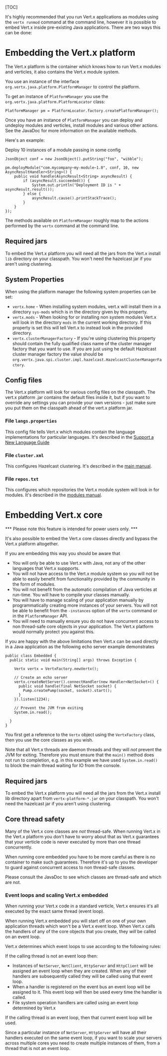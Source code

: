 <!--
This work is licensed under the Creative Commons Attribution-ShareAlike 3.0 Unported License.
To view a copy of this license, visit http://creativecommons.org/licenses/by-sa/3.0/ or send
a letter to Creative Commons, 444 Castro Street, Suite 900, Mountain View, California, 94041, USA.
-->

[TOC]

It's highly recommended that you run Vert.x applications as modules using the `vertx runmod` command at the command line, however it is possible to embed Vert.x inside pre-existing Java applications. There are two ways this can be done:

# Embedding the Vert.x platform

The Vert.x platform is the container which knows how to run Vert.x modules and verticles, it also contains the Vert.x module system.

You use an instance of the interface `org.vertx.java.platform.PlatformManager` to control the platform.

To get an instance of `PlatformManager` you use the `org.vertx.java.platform.PlatformLocator` class:

    PlatformManager pm = PlatformLocator.factory.createPlatformManager();

Once you have an instance of `PlatformManager` you can deploy and undeploy modules and verticles, install modules and various other actions. See the JavaDoc for more information on the available methods.

Here's an example:

Deploy 10 instances of a module passing in some config

    JsonObject conf = new JsonObject().putString("foo", "wibble");

    pm.deployModule("com.mycompany~my-module~1.0", conf, 10, new AsyncResultHandler<String>() {
        public void handle(AsyncResult<String> asyncResult) {
            if (asyncResult.succeeded()) {
                System.out.println("Deployment ID is " + asyncResult.result());
            } else {
                asyncResult.cause().printStackTrace();
            }
        }
    });

The methods available on `PlatformManager` roughly map to the actions performed by the `vertx` command at the command line.

## Required jars

To embed the Vert.x platform you will need all the jars from the Vert.x install `lib` directory on your classpath. You won't need the hazelcast jar if you aren't using clustering.

## System Properties

When using the platform manager the following system properties can be set:

* `vertx.home` - When installing system modules, vert.x will install them in a directory `sys-mods` which is in the directory given by this property.
* `vertx.mods` - When looking for or installing non system modules Vert.x will look in the directory `mods` in the current working directory. If this property is set this will tell Vert.x to instead look in the provided directory.
* `vertx.clusterManagerFactory` - If you're using clustering this property should contain the fully qualified class name of the cluster manager factory that you want to use. If you are just using he default Hazelcast cluster manager factory the value should be `org.vertx.java.spi.cluster.impl.hazelcast.HazelcastClusterManagerFactory`.

## Config files

The Vert.x platform will look for various config files on the classpath. The vert.x platform .jar contains the default files inside it, but if you want to override any settings you can provide your own versions - just make sure you put them on the classpath ahead of the vert.x platform jar.

### File `langs.properties`

This config file tells Vert.x which modules contain the language implementations for particular languages. It's described in the [Support a New Language Guide](language_support.html)

### File `cluster.xml`

This configures Hazelcast clustering. It's described in the [main manual](manual.html).

### File `repos.txt`	

This configures which repositories the Vert.x module system will look in for modules. It's described in the [modules manual](mods_manual.html).

# Embedding Vert.x core

*** Please note this feature is intended for power users only. ***

It's also possible to embed the Vert.x core classes directly and bypass the Vert.x platform altogether.

If you are embedding this way you should be aware that

* You will only be able to use Vert.x with Java, not any of the other languages that Vert.x suppports.
* You will not have access to the Vert.x module system so you will not be able to easily benefit from functionality provided by the community in the form of modules.
* You will not benefit from the automatic compilation of Java verticles at run-time. You will have to compile your classes manually.
* You will have to manage scaling of your application manually by programmatically creating more instances of your servers. You will not be able to benefit from the `-instances` option of the `vertx` command or in the `PlatformManager` API.
* You will need to manually ensure you do not have concurrent access to non thread-safe core objects in your application. The Vert.x platform would normally protect you against this.

If you are happy with the above limitations then Vert.x can be used directly in a Java application as the following echo server example demonstrates

    public class Embedded {
      public static void main(String[] args) throws Exception {

        Vertx vertx = VertxFactory.newVertx();

        // Create an echo server
        vertx.createNetServer().connectHandler(new Handler<NetSocket>() {
          public void handle(final NetSocket socket) {
            Pump.createPump(socket, socket).start();
          }
        }).listen(1234);

        // Prevent the JVM from exiting
        System.in.read();

      }
    }

You first get a reference to the `Vertx` object using the `VertxFactory` class, then you use the core classes as you wish.

Note that all Vert.x threads are daemon threads and they will *not* prevent the JVM for exiting. Therefore you must ensure that the `main()` method does not run to completion, e.g. in this example we have used `System.in.read()` to block the main thread waiting for IO from the console.

## Required jars

To embed the Vert.x platform you will need all the jars from the Vert.x install lib directory apart from `vertx-platform-*.jar` on your classpath. You won't need the hazelcast jar if you aren't using clustering.


## Core thread safety

Many of the Vert.x core classes are *not* thread-safe. When running Vert.x in the Vert.x platform you don't have to worry about that as Vert.x guarantees that your verticle code is never executed by more than one thread concurrently.

When running core embedded you have to be more careful as there is no container to make such guarantees. Therefore it's up to you the developer to guard against concurrent access to non thread-safe classes.

Please consult the JavaDoc to see which classes are thread-safe and which are not.

### Event loops and scaling Vert.x embedded

When running your Vert.x code in a standard verticle, Vert.x ensures it's all executed by the exact same thread (event loop).

When running Vert.x embedded you will start off on one of your own application threads which won't be a Vert.x event loop. When Vert.x calls the handlers of any of the core objects that you create, they *will* be called on an event loop.

Vert.x determines which event loops to use according to the following rules:

If the calling thread is not an event loop then:

* Instances of `NetServer`, `NetClient`, `HttpServer` and `HttpClient` will be assigned an event loop when they are created. When any of their handlers are subsequently called they will be called using that event loop.
* When a handler is registered on the event bus an event loop will be assigned to it. This event loop will then be used every time the handler is called.
* File system operation handlers are called using an event loop determined by Vert.x

If the calling thread is an event loop, then that current event loop will be used.

Since a particular instance of `NetServer`, `HttpServer` will have all their handlers executed on the same event loop, if you want to scale your servers across multiple cores you need to create multiple instances of them, from a thread that is not an event loop.




